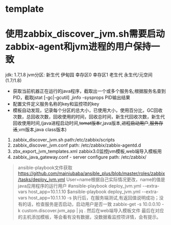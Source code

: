 # template
# 使用zabbix_discover_jvm.sh需要启动zabbix-agent和jvm进程的用户保持一致
jdk: 1.7,1.8
jvm分区:
  新生代
    伊甸园
    幸存区0
    幸存区1
  老生代
  永生代/元空间  (1.7/1.8)
- 获取当前机器正在运行的java程序，截取出一个或多个服务名;根据服务名查到PID，截取jstat [-gc|-gcutil] ,jinfo -sysprops PID输出结果
- 配置文件定义服务名称的key和监控项的key
- 模板自动发现，记录每个分区的总大小，已使用大小，使用百分比，GC回收次数，总回收次数，回收使用的时间，回收总时间，新生代回收次数，新生代回收使用时间,(java进程启动时间,~~tomat版本~~r,java版本,~~进程启动用户~~,~~服务存活~~,vm版本,java class版本)

1. zabbix_discover_jvm.sh
    path:/etc/zabbix/scripts
2. zabbix_discover_jvm.conf
    path: /etc/zabbix/zabbix-agentd.d
3. zbx_export_jvm_templates.xml
    zabbix3.0监控jvm模板,web端导入模板用
4. zabbix_java_gateway.conf - server configure
    path: /etc/zabbix/
>  ansible-playbook文件获取
>  https://github.com/mainiubaba/ansible_plus/blob/master/roles/zabbix/tasks/deploy_jvm.yml
>  User=name根据自己实际情况更改，name的值是java应用程序的运行用户
>  #ansible-playbook deploy_jvm.yml --extra-vars host_app=10.1.1.10
>  $ansible-playbook deploy_jvm.yml --extra-vars host_app=10.1.1.10 -s
>  执行后，在服务端测试,有返回值说明成功；没有的话，检查服务是否启动，启动用户是否一致
>  zabbix-get -s 10.0.0.10 -k custom.discover.jvm_app | jq .
>  然后在web端导入模板文件
>  最后在对应的主机添加模板，等会看有没有数据，没数据看监控项详情，会有提示。
